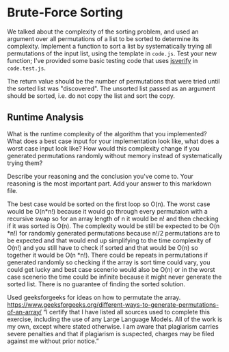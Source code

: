 # Brute-Force Sorting

We talked about the complexity of the sorting problem, and used an argument over
all permutations of a list to be sorted to determine its complexity. Implement
a function to sort a list by systematically trying all permutations of the input
list, using the template in `code.js`. Test your new function; I've provided
some basic testing code that uses [jsverify](https://jsverify.github.io/) in
`code.test.js`.

The return value should be the number of permutations that were tried until the
sorted list was "discovered". The unsorted list passed as an argument should be
sorted, i.e. do not copy the list and sort the copy.

## Runtime Analysis

What is the runtime complexity of the algorithm that you implemented? What does
a best case input for your implementation look like, what does a worst case
input look like? How would this complexity change if you generated permutations
randomly without memory instead of systematically trying them?

Describe your reasoning and the conclusion you've come to. Your reasoning is the
most important part. Add your answer to this markdown file.

The best case would be sorted on the first loop so O(n). The worst case would be O(n*n!) because it would go through every permutaion with a recursive swap so for an array length of n it would be n! and then checking if it was sorted is O(n). The complexity would be still be expected to be O(n *n!) for randomly generated permutations because n!/2 permutations are to be expected and that would end up simplifying to the time complexity of O(n!) and you still have to check if sorted and that would be O(n) so together it would be O(n *n!). There could be repeats in permutations if generated randomly so checking if the array is sort time could vary, you could get lucky and best case scenerio would also be O(n) or in the worst case scenerio the time could be infinite because it might never generate the sorted list. There is no guarantee of finding the sorted solution.


Used geeksforgeeks for ideas on how to permutate the array. https://www.geeksforgeeks.org/different-ways-to-generate-permutations-of-an-array/ “I certify that I have listed all sources used to complete this exercise, including the use of any Large Language Models. All of the work is my own, except where stated otherwise. I am aware that plagiarism carries severe penalties and that if plagiarism is suspected, charges may be filed against me without prior notice.”
